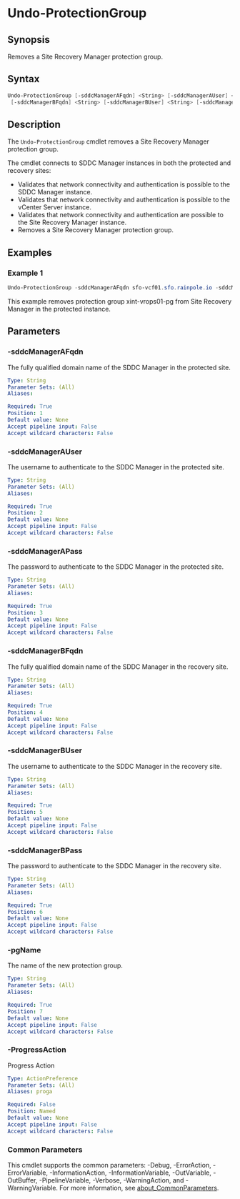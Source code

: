 # Undo-ProtectionGroup

## Synopsis

Removes a Site Recovery Manager protection group.

## Syntax

```powershell
Undo-ProtectionGroup [-sddcManagerAFqdn] <String> [-sddcManagerAUser] <String> [-sddcManagerAPass] <String>
 [-sddcManagerBFqdn] <String> [-sddcManagerBUser] <String> [-sddcManagerBPass] <String> [-pgName] <String> [-ProgressAction <ActionPreference>] [<CommonParameters>]
```

## Description

The `Undo-ProtectionGroup` cmdlet removes a Site Recovery Manager protection group.

The cmdlet connects to SDDC Manager instances in both the protected and recovery sites:

- Validates that network connectivity and authentication is possible to the SDDC Manager instance.
- Validates that network connectivity and authentication is possible to the vCenter Server instance.
- Validates that network connectivity and authentication are possible to the Site Recovery Manager instance.
- Removes a Site Recovery Manager protection group.

## Examples

### Example 1

```powershell
Undo-ProtectionGroup -sddcManagerAFqdn sfo-vcf01.sfo.rainpole.io -sddcManagerAUser administrator@vsphere.local -sddcManagerAPass VMw@re1! -sddcManagerBFqdn sfo-vcf01.sfo.rainpole.io -sddcManagerBUser administrator@vsphere.local -sddcManagerBPass VMw@re1! -pgName xint-vrops01-pg
```

This example removes protection group xint-vrops01-pg from Site Recovery Manager in the protected instance.

## Parameters

### -sddcManagerAFqdn

The fully qualified domain name of the SDDC Manager in the protected site.

```yaml
Type: String
Parameter Sets: (All)
Aliases:

Required: True
Position: 1
Default value: None
Accept pipeline input: False
Accept wildcard characters: False
```

### -sddcManagerAUser

The username to authenticate to the SDDC Manager in the protected site.

```yaml
Type: String
Parameter Sets: (All)
Aliases:

Required: True
Position: 2
Default value: None
Accept pipeline input: False
Accept wildcard characters: False
```

### -sddcManagerAPass

The password to authenticate to the SDDC Manager in the protected site.

```yaml
Type: String
Parameter Sets: (All)
Aliases:

Required: True
Position: 3
Default value: None
Accept pipeline input: False
Accept wildcard characters: False
```

### -sddcManagerBFqdn

The fully qualified domain name of the SDDC Manager in the recovery site.

```yaml
Type: String
Parameter Sets: (All)
Aliases:

Required: True
Position: 4
Default value: None
Accept pipeline input: False
Accept wildcard characters: False
```

### -sddcManagerBUser

The username to authenticate to the SDDC Manager in the recovery site.

```yaml
Type: String
Parameter Sets: (All)
Aliases:

Required: True
Position: 5
Default value: None
Accept pipeline input: False
Accept wildcard characters: False
```

### -sddcManagerBPass

The password to authenticate to the SDDC Manager in the recovery site.

```yaml
Type: String
Parameter Sets: (All)
Aliases:

Required: True
Position: 6
Default value: None
Accept pipeline input: False
Accept wildcard characters: False
```

### -pgName

The name of the new protection group.

```yaml
Type: String
Parameter Sets: (All)
Aliases:

Required: True
Position: 7
Default value: None
Accept pipeline input: False
Accept wildcard characters: False
```

### -ProgressAction

Progress Action

```yaml
Type: ActionPreference
Parameter Sets: (All)
Aliases: proga

Required: False
Position: Named
Default value: None
Accept pipeline input: False
Accept wildcard characters: False
```

### Common Parameters

This cmdlet supports the common parameters: -Debug, -ErrorAction, -ErrorVariable, -InformationAction, -InformationVariable, -OutVariable, -OutBuffer, -PipelineVariable, -Verbose, -WarningAction, and -WarningVariable. For more information, see [about_CommonParameters](http://go.microsoft.com/fwlink/?LinkID=113216).
